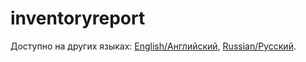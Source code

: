 # inventoryreport

Доступно на других языках: [English/Английский](inventoryreport.md), [Russian/Русский](inventoryreport.ru.md). 
